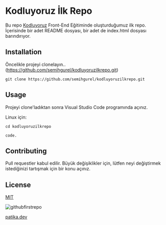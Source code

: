 # Kodluyoruz İlk Repo

Bu repo [Kodluyoruz](https://www.kodluyoruz.org/) Front-End Eğitiminde oluşturduğumuz ilk repo. İçerisinde bir adet README dosyası, bir adet de index.html dosyası barındırıyor.

## Installation

Öncelikle projeyi clonelayın.. (https://github.com/semihgurel/kodluyoruzilkrepo.git)

`git clone https://github.com/semihgurel/kodluyoruzilkrepo.git`

## Usage

Projeyi clone'ladıktan sonra Visual Studio Code programında açınız.

Linux için:

`cd kodluyoruzilkrepo`

`code.`

## Contributing

Pull requestler kabul edilir. Büyük değişiklikler için, lütfen neyi değiştirmek istediğinizi tartışmak için bir konu açınız.

## License

[MIT](https://choosealicense.com/licenses/mit/)

![githubfirstrepo](https://github.com/semihgurel/patika--dev/blob/master/%C3%B6dev.JPG?raw=true)

[patika.dev](www.patika.dev)
